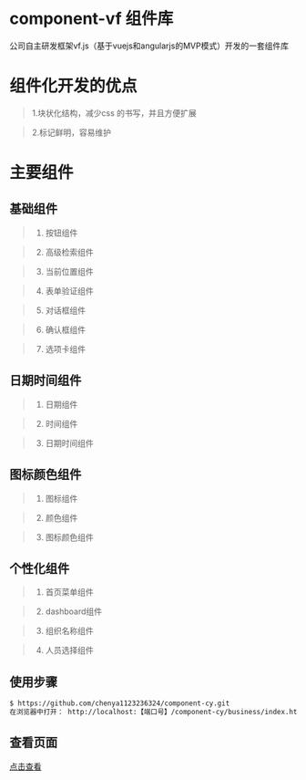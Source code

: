 # component-vf  组件库
公司自主研发框架vf.js（基于vuejs和angularjs的MVP模式）开发的一套组件库


# 组件化开发的优点
> 1.块状化结构，减少css 的书写，并且方便扩展

> 2.标记鲜明，容易维护



# 主要组件

## 基础组件

>1. 按钮组件

>2. 高级检索组件

>3. 当前位置组件

>4. 表单验证组件

>5. 对话框组件

>6. 确认框组件

>7. 选项卡组件

## 日期时间组件

>1. 日期组件

>2. 时间组件

>3. 日期时间组件

## 图标颜色组件

>1. 图标组件

>2. 颜色组件

>3. 图标颜色组件

## 个性化组件

>1. 首页菜单组件

>2. dashboard组件

>3. 组织名称组件

>4. 人员选择组件



## 使用步骤


```bash
$ https://github.com/chenya1123236324/component-cy.git
在浏览器中打开： http://localhost:【端口号】/component-cy/business/index.html#!/admin/button/button.html
```


## 查看页面

 [点击查看](https://liulei9311230.github.io/component-cy/business/index.html#!/admin/button/button.html)




